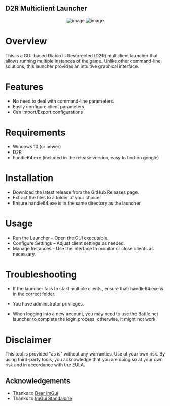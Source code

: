 ## D2R Multiclient Launcher

<p align="center">
  <img src="https://i.imgur.com/MgqgKNj.png" alt="image">
  <img src="https://i.imgur.com/CZJVZos.gif" alt="image">
</p>

# Overview

This is a GUI-based Diablo II: Resurrected (D2R) multiclient launcher that allows running multiple instances of the game. Unlike other command-line solutions, this launcher provides an intuitive graphical interface.

# Features

- No need to deal with command-line parameters.
- Easily configure client parameters.
- Can Import/Export configurations

# Requirements

- Windows 10 (or newer)
- D2R
- handle64.exe (included in the release version, easy to find on google)

# Installation

- Download the latest release from the GitHub Releases page.
- Extract the files to a folder of your choice.
- Ensure handle64.exe is in the same directory as the launcher.

# Usage

- Run the Launcher – Open the GUI executable.
- Configure Settings – Adjust client settings as needed.
- Manage Instances – Use the interface to monitor or close clients as necessary.

# Troubleshooting

- If the launcher fails to start multiple clients, ensure that:
handle64.exe is in the correct folder.

- You have administrator privileges.

- When logging into a new account, you may need to use the Battle.net launcher to complete the login process; otherwise, it might not work.

# Disclaimer

This tool is provided "as is" without any warranties. Use at your own risk.
By using third-party tools, you acknowledge that you are doing so at your own risk and in accordance with the EULA.

## Acknowledgements

- Thanks to [Dear ImGui](https://github.com/ocornut/imgui)  
- Thanks to [ImGui Standalone](https://github.com/adamhlt/ImGui-Standalone)


